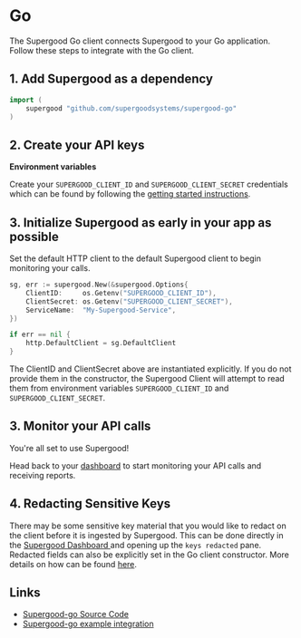 # Go

The Supergood Go client connects Supergood to your Go application. Follow these steps to integrate with the Go client.

## **1. Add Supergood as a dependency**

```go
import (
    supergood "github.com/supergoodsystems/supergood-go"
)
```

## **2. Create your API keys**&#x20;

**Environment variables**

Create your `SUPERGOOD_CLIENT_ID` and `SUPERGOOD_CLIENT_SECRET` credentials which can be found by following the [getting started instructions](../../getting-started.md).

## **3. Initialize Supergood as early in your app as possible**

Set the default HTTP client to the default Supergood client to begin monitoring your calls.

```go
sg, err := supergood.New(&supergood.Options{
	ClientID:     os.Getenv("SUPERGOOD_CLIENT_ID"),
	ClientSecret: os.Getenv("SUPERGOOD_CLIENT_SECRET"),
	ServiceName:  "My-Supergood-Service",
})

if err == nil {
	http.DefaultClient = sg.DefaultClient
}
```

The ClientID and ClientSecret above are instantiated explicitly.  If you do not provide them in the constructor, the Supergood Client will attempt to read them from environment variables `SUPERGOOD_CLIENT_ID` and `SUPERGOOD_CLIENT_SECRET`.

## 3. Monitor your API calls

You're all set to use Supergood!

Head back to your [dashboard](https://dashboard.supergood.ai) to start monitoring your API calls and receiving reports.

## 4. Redacting Sensitive Keys

There may be some sensitive key material that you would like to redact on the client before it is ingested by Supergood. This can be done directly in the [Supergood Dashboard ](https://dashboard.supergood.ai/endpoints)and opening up the `keys redacted` pane. Redacted fields can also be explicitly set in the Go client constructor. More details on how can be found [here](https://docs.supergood.ai/integrate-with-clients/go/configuration).

## Links

* [Supergood-go Source Code](https://github.com/supergoodsystems/supergood-go)
* [Supergood-go example integration](https://github.com/supergoodsystems/plaid-go)
